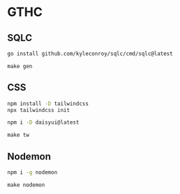 # GTHC

## **SQLC**

```bash
go install github.com/kyleconroy/sqlc/cmd/sqlc@latest
```

```make
make gen
```

## **CSS**

```bash
npm install -D tailwindcss
npx tailwindcss init
```

```bash
npm i -D daisyui@latest
```

```make
make tw
```

## **Nodemon**
```bash
npm i -g nodemon
```

```make
make nodemon
```